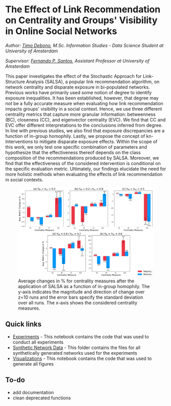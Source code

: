 # The Effect of Link Recommendation on Centrality and Groups' Visibility in Online Social Networks

*Author: [Timo Debono](https://www.linkedin.com/in/timo-debono/), M.Sc. Information Studies - Data Science Student at University of Amsterdam*

*Supervisor: [Fernando P. Santos](https://www.linkedin.com/in/fernando-p-santos-96aa9159/), Assistant Professor at University of Amsterdam*

This paper investigates the effect of the Stochastic Approach for Link-Structure Analysis (SALSA), a popular link recommendation algorithm, on network centrality and disparate exposure in bi-populated networks. Previous works have primarily used some notion of degree to identify exposure inequalities. It has been established, however, that degree may not be a fully accurate measure when evaluating how link recommendation impacts groups' visibility in a social context. Hence, we use three different centrality metrics that capture more granular information: betweenness (BC), closeness (CC), and eigenvector centrality (EVC). We find that CC and EVC offer different interpretations to the conclusions inferred from degree. In line with previous studies, we also find that exposure discrepancies are a function of in-group homophily. Lastly, we propose the concept of kn-Interventions to mitigate disparate exposure effects. Within the scope of this work, we only test one specific combination of parameters and hypothesize that the effectiveness thereof depends on the class composition of the recommendations produced by SALSA. Moreover, we find that the effectiveness of the considered intervention is conditional on the specific evaluation metric. Ultimately, our findings elucidate the need for more holistic methods when evaluating the effects of link recommendation in social contexts.

<!-- <figure>
  <img
  src="https://github.com/TDebono/disparate-exposure-link-recommendation/blob/78d4f392d275338f6bd94a1b21a452a89f333377/03_plots/03-01%20Network%20Viz/networks_plot2.png"
  alt="Networks plot">
  <figcaption>Plots (a) to (d) depict exemplary synthetic networks with $|V|=20$, $f_m=0.3$, and varying levels of homophily (minority nodes in blue, majority nodes in red). These networks show how the levels of homophily per group impact the edge formation process and, consequently, the network topology.</figcaption>
</figure> -->

<figure>
  <img
  src="https://github.com/TDebono/disparate-exposure-link-recommendation/blob/main/03_plots/03-02%20Results/results_final.png?raw=true"
  alt="Results plot">
  <figcaption>Average changes in % for centrality measures after the application of SALSA as a function of in-group homophily. The y-axis indicates the magnitude and direction of change over z=10 runs and the error bars specify the standard deviation over all runs. The x-axis shows the considered centrality measures.</figcaption>
</figure>

<!-- ![Average changes in % for centrality measures after the application of SALSA as a function of in-group homophily. The y-axis indicates the magnitude and direction of change over z=10 runs and the error bars specify the standard deviation over all runs. The x-axis shows the considered centrality measures.](https://github.com/TDebono/disparate-exposure-link-recommendation/blob/main/03_plots/03-02%20Results/results_final.png?raw=true) -->


## Quick links

- [Experiments](https://github.com/TDebono/disparate-exposure-link-recommendation/blob/0952f3dc4bac68125096dcda28a7a0a37903bed9/02_results/experiments.ipynb) - This notebook contains the code that was used to conduct all experiments
- [Synthetic Network Data](01_data/01-02%20Synthetic%20networks/) - This folder contains the files for all synthetically generated networks used for the experiments
- [Visualizations](03_plots/visualizations.ipynb) - This notebook contains the code that was used to generate all figures

## To-do

- add documentation
- clean deprecated functions